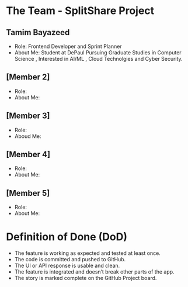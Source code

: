 # The Team - SplitShare Project

## Tamim Bayazeed
- Role: Frontend Developer and Sprint Planner
- About Me: Student at DePaul Pursuing Graduate Studies in Computer Science , Interested in AI/ML , Cloud Technolgies and Cyber Security.
## [Member 2]
- Role: 
- About Me: 

## [Member 3]
- Role:
- Aboud Me:

## [Member 4]
- Role:
- About Me:

## [Member 5]
- Role:
- About Me:

# Definition of Done (DoD)
- The feature is working as expected and tested at least once.
- The code is committed and pushed to GitHub.
- The UI or API response is usable and clean.
- The feature is integrated and doesn’t break other parts of the app.
- The story is marked complete on the GitHub Project board.

